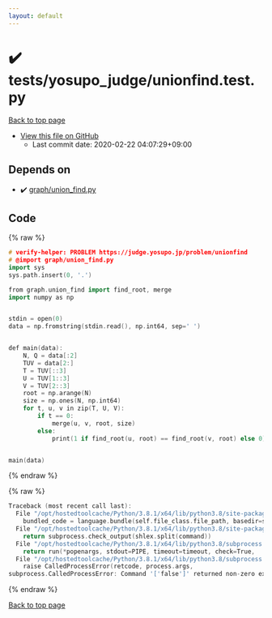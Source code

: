 ```yaml
---
layout: default
---
```


<!-- mathjax config similar to math.stackexchange -->
<script type="text/javascript" async
  src="https://cdnjs.cloudflare.com/ajax/libs/mathjax/2.7.5/MathJax.js?config=TeX-MML-AM_CHTML">
</script>
<script type="text/x-mathjax-config">
  MathJax.Hub.Config({
    TeX: { equationNumbers: { autoNumber: "AMS" }},
    tex2jax: {
      inlineMath: [ ['$','$'] ],
      processEscapes: true
    },
    "HTML-CSS": { matchFontHeight: false },
    displayAlign: "left",
    displayIndent: "2em"
  });
</script>

<script type="text/javascript" src="https://cdnjs.cloudflare.com/ajax/libs/jquery/3.4.1/jquery.min.js"></script>
<script src="https://cdn.jsdelivr.net/npm/jquery-balloon-js@1.1.2/jquery.balloon.min.js" integrity="sha256-ZEYs9VrgAeNuPvs15E39OsyOJaIkXEEt10fzxJ20+2I=" crossorigin="anonymous"></script>
<script type="text/javascript" src="../../../assets/js/copy-button.js"></script>
<link rel="stylesheet" href="../../../assets/css/copy-button.css" />


# :heavy_check_mark: tests/yosupo_judge/unionfind.test.py

<a href="../../../index.html">Back to top page</a>

* <a href="{{ site.github.repository_url }}/blob/master/tests/yosupo_judge/unionfind.test.py">View this file on GitHub</a>
    - Last commit date: 2020-02-22 04:07:29+09:00




## Depends on

* :heavy_check_mark: <a href="../../../library/graph/union_find.py.html">graph/union_find.py</a>


## Code

<a id="unbundled"></a>
{% raw %}
```cpp
# verify-helper: PROBLEM https://judge.yosupo.jp/problem/unionfind
# @import graph/union_find.py
import sys
sys.path.insert(0, '.')

from graph.union_find import find_root, merge
import numpy as np


stdin = open(0)
data = np.fromstring(stdin.read(), np.int64, sep=' ')


def main(data):
    N, Q = data[:2]
    TUV = data[2:]
    T = TUV[::3]
    U = TUV[1::3]
    V = TUV[2::3]
    root = np.arange(N)
    size = np.ones(N, np.int64)
    for t, u, v in zip(T, U, V):
        if t == 0:
            merge(u, v, root, size)
        else:
            print(1 if find_root(u, root) == find_root(v, root) else 0)


main(data)

```
{% endraw %}

<a id="bundled"></a>
{% raw %}
```cpp
Traceback (most recent call last):
  File "/opt/hostedtoolcache/Python/3.8.1/x64/lib/python3.8/site-packages/onlinejudge_verify/docs.py", line 347, in write_contents
    bundled_code = language.bundle(self.file_class.file_path, basedir=self.cpp_source_path)
  File "/opt/hostedtoolcache/Python/3.8.1/x64/lib/python3.8/site-packages/onlinejudge_verify/languages/other.py", line 48, in bundle
    return subprocess.check_output(shlex.split(command))
  File "/opt/hostedtoolcache/Python/3.8.1/x64/lib/python3.8/subprocess.py", line 411, in check_output
    return run(*popenargs, stdout=PIPE, timeout=timeout, check=True,
  File "/opt/hostedtoolcache/Python/3.8.1/x64/lib/python3.8/subprocess.py", line 512, in run
    raise CalledProcessError(retcode, process.args,
subprocess.CalledProcessError: Command '['false']' returned non-zero exit status 1.

```
{% endraw %}

<a href="../../../index.html">Back to top page</a>


